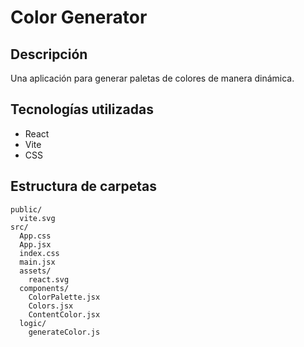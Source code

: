 # Color Generator

## Descripción
Una aplicación para generar paletas de colores de manera dinámica.

## Tecnologías utilizadas
- React
- Vite
- CSS

## Estructura de carpetas
```
public/
  vite.svg
src/
  App.css
  App.jsx
  index.css
  main.jsx
  assets/
    react.svg
  components/
    ColorPalette.jsx
    Colors.jsx
    ContentColor.jsx
  logic/
    generateColor.js
```
